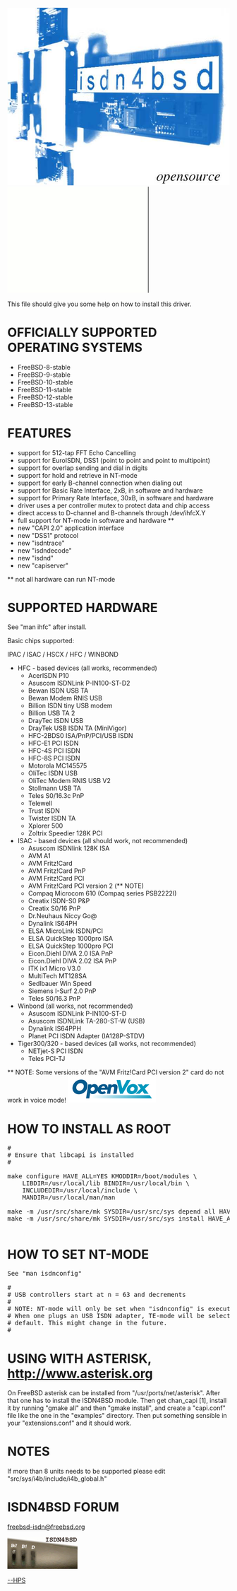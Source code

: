 <IMG SRC="https://raw.githubusercontent.com/hselasky/isdn4bsd/master/www/isdn4bsd.jpg"></IMG>
<IMG SRC="https://raw.githubusercontent.com/hselasky/isdn4bsd/master/www/isdn4bsd.gif"></IMG>

This file should give you some help on how to install this driver.

# OFFICIALLY SUPPORTED OPERATING SYSTEMS

 - FreeBSD-8-stable
 - FreeBSD-9-stable
 - FreeBSD-10-stable
 - FreeBSD-11-stable
 - FreeBSD-12-stable
 - FreeBSD-13-stable

# FEATURES
  - support for 512-tap FFT Echo Cancelling
  - support for EuroISDN, DSS1 (point to point and point to multipoint)
  - support for overlap sending and dial in digits
  - support for hold and retrieve in NT-mode
  - support for early B-channel connection when dialing out
  - support for Basic Rate Interface, 2xB, in software and hardware
  - support for Primary Rate Interface, 30xB, in software and hardware
  - driver uses a per controller mutex to protect data and chip access
  - direct access to D-channel and B-channels through /dev/ihfcX.Y
  - full support for NT-mode in software and hardware **
  - new "CAPI 2.0" application interface
  - new "DSS1" protocol
  - new "isdntrace"
  - new "isdndecode"
  - new "isdnd"
  - new "capiserver"

** not all hardware can run NT-mode

# SUPPORTED HARDWARE

See "man ihfc" after install.  

Basic chips supported:

IPAC / ISAC / HSCX / HFC / WINBOND

<UL>
<LI> HFC - based devices (all works, recommended)
<UL>
<LI>    AcerISDN P10
<LI>    Asuscom ISDNLink P-IN100-ST-D2
<LI>    Bewan ISDN USB TA
<LI>    Bewan Modem RNIS USB
<LI>    Billion ISDN tiny USB modem
<LI>    Billion USB TA 2
<LI>    DrayTec ISDN USB
<LI>    DrayTek USB ISDN TA (MiniVigor)
<LI>    HFC-2BDS0 ISA/PnP/PCI/USB ISDN
<LI>    HFC-E1 PCI ISDN
<LI>    HFC-4S PCI ISDN
<LI>    HFC-8S PCI ISDN
<LI>    Motorola MC145575
<LI>    OliTec ISDN USB
<LI>    OliTec Modem RNIS USB V2
<LI>    Stollmann USB TA
<LI>    Teles S0/16.3c PnP
<LI>    Telewell
<LI>    Trust ISDN
<LI>    Twister ISDN TA
<LI>    Xplorer 500
<LI>    Zoltrix Speedier 128K PCI
</UL>

<LI> ISAC - based devices (all should work, not recommended)
<UL>
<LI>    Asuscom ISDNlink 128K ISA
<LI>    AVM A1
<LI>    AVM Fritz!Card
<LI>    AVM Fritz!Card PnP
<LI>    AVM Fritz!Card PCI
<LI>    AVM Fritz!Card PCI version 2 (** NOTE)
<LI>    Compaq Microcom 610 (Compaq series PSB2222I)
<LI>    Creatix ISDN-S0 P&P
<LI>    Creatix S0/16 PnP
<LI>    Dr.Neuhaus Niccy Go@
<LI>    Dynalink IS64PH
<LI>    ELSA MicroLink ISDN/PCI
<LI>    ELSA QuickStep 1000pro ISA
<LI>    ELSA QuickStep 1000pro PCI
<LI>    Eicon.Diehl DIVA 2.0 ISA PnP
<LI>    Eicon.Diehl DIVA 2.02 ISA PnP
<LI>    ITK ix1 Micro V3.0
<LI>    MultiTech MT128SA
<LI>    Sedlbauer Win Speed
<LI>    Siemens I-Surf 2.0 PnP
<LI>    Teles S0/16.3 PnP
</UL>

<LI> Winbond (all works, not recommended)
<UL>
<LI> Asuscom ISDNLink P-IN100-ST-D
<LI> Asuscom ISDNLink TA-280-ST-W (USB)
<LI> Dynalink IS64PPH
<LI> Planet PCI ISDN Adapter (IA128P-STDV)
</UL>

<LI> Tiger300/320 - based devices (all works, not recommended)
<UL>
<LI>    NETjet-S PCI ISDN
<LI>    Teles PCI-TJ
</UL>
</UL>

<P> ** NOTE: Some versions of the "AVM Fritz!Card PCI version 2" card do not work in voice mode!

<A HREF="http://www.openvox.com.cn">
<IMG SRC="https://raw.githubusercontent.com/hselasky/isdn4bsd/master/www/OpenVoxSmall.png" WIDTH="200" HEIGHT="60" ALT="OpenVox Logo">
</A>

# HOW TO INSTALL AS ROOT
<PRE>
#
# Ensure that libcapi is installed
#

make configure HAVE_ALL=YES KMODDIR=/boot/modules \
    LIBDIR=/usr/local/lib BINDIR=/usr/local/bin \
    INCLUDEDIR=/usr/local/include \
    MANDIR=/usr/local/man/man

make -m /usr/src/share/mk SYSDIR=/usr/src/sys depend all HAVE_ALL=YES
make -m /usr/src/share/mk SYSDIR=/usr/src/sys install HAVE_ALL=YES

</PRE>

# HOW TO SET NT-MODE

<PRE>
See "man isdnconfig"

#
# USB controllers start at n = 63 and decrements
#
# NOTE: NT-mode will only be set when "isdnconfig" is executed.
# When one plugs an USB ISDN adapter, TE-mode will be selected by
# default. This might change in the future.
#
</PRE>

# USING WITH ASTERISK, http://www.asterisk.org

On FreeBSD asterisk can be installed from "/usr/ports/net/asterisk".
After that one has to install the ISDN4BSD module. Then get chan_capi
[1], install it by running "gmake all" and then "gmake install", and
create a "capi.conf" file like the one in the "examples" directory. 
Then put something sensible in your "extensions.conf" and it should 
work.

# NOTES

If more than 8 units needs to be supported please edit "src/sys/i4b/include/i4b_global.h"

# ISDN4BSD FORUM

freebsd-isdn@freebsd.org

<IMG SRC="https://raw.githubusercontent.com/hselasky/isdn4bsd/master/www/modem.gif"></IMG>

<A HREF="mailto:hps&#x40;selasky.org">--HPS</A>

